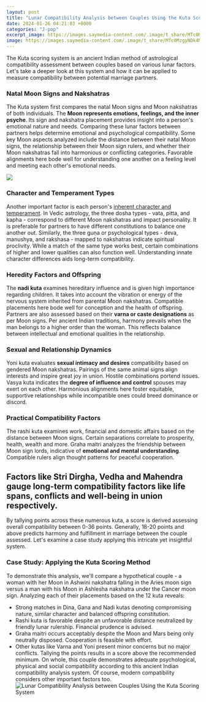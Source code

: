 ```yaml
---
layout: post
title: "Lunar Compatibility Analysis between Couples Using the Kuta Scoring System"
date: 2024-01-26 04:21:03 +0000
categories: "J-pop"
excerpt_image: https://images.saymedia-content.com/.image/t_share/MTc0MzgyNDk4MjYyODIwNDg2/do-zodiac-signs-truly-affect-relationship-compatability.gif
image: https://images.saymedia-content.com/.image/t_share/MTc0MzgyNDk4MjYyODIwNDg2/do-zodiac-signs-truly-affect-relationship-compatability.gif
---
```


The Kuta scoring system is an ancient Indian method of astrological compatibility assessment between couples based on various lunar factors. Let's take a deeper look at this system and how it can be applied to measure compatibility between potential marriage partners.
### Natal Moon Signs and Nakshatras
The Kuta system first compares the natal Moon signs and Moon nakshatras of both individuals. The **Moon represents emotions, feelings, and the inner psyche**. Its sign and nakshatra placement provides insight into a person's emotional nature and needs. Comparing these lunar factors between partners helps determine emotional and psychological compatibility. 
Some key Moon aspects analyzed include the distance between their natal Moon signs, the relationship between their Moon sign rulers, and whether their Moon nakshatras fall into harmonious or conflicting categories. Favorable alignments here bode well for understanding one another on a feeling level and meeting each other's emotional needs.

![](https://themindsjournal.com/wp-content/uploads/2021/09/Long-Lasting-Relationship-Compatibility-Of-Each-Zodiac-Sign.jpg)
### Character and Temperament Types
Another important factor is each person's [ inherent character and temperament](https://store.fi.io.vn/chihuahua-dad5478-t-shirt). In Vedic astrology, the three dosha types - vata, pitta, and kapha - correspond to different Moon nakshatras and impact personality. It is preferable for partners to have different constitutions to balance one another out. 
Similarly, the three guṇa or psychological types - deva, manushya, and rakshasa - mapped to nakshatras indicate spiritual proclivity. While a match of the same type works best, certain combinations of higher and lower qualities can also function well. Understanding innate character differences aids long-term compatibility.
### Heredity Factors and Offspring 
The **nadi kuta** examines hereditary influence and is given high importance regarding children. It takes into account the vibration or energy of the nervous system inherited from parental Moon nakshatras. Compatible placements here bode well for conception and the health of offspring.
Partners are also assessed based on their **varna or caste designations** as per Moon signs. Per ancient Indian traditions, harmony prevails when the man belongs to a higher order than the woman. This reflects balance between intellectual and emotional qualities in the relationship.
### Sexual and Relationship Dynamics  
Yoni kuta evaluates **sexual intimacy and desires** compatibility based on gendered Moon nakshatras. Pairings of the same animal signs align interests and inspire great joy in union. Hostile combinations portend issues.
Vasya kuta indicates the **degree of influence and control** spouses may exert on each other. Harmonious alignments here foster equitable, supportive relationships while incompatible ones could breed dominance or discord.
### Practical Compatibility Factors
The rashi kuta examines work, financial and domestic affairs based on the distance between Moon signs. Certain separations correlate to prosperity, health, wealth and more. 
Graha maitri analyzes the friendship between Moon sign lords, indicative of **emotional and mental understanding**. Compatible rulers align thought patterns for peaceful cooperation. 
## Factors like Stri Dirgha, Vedha and Mahendra gauge long-term compatibility factors like **life spans, conflicts and well-being in union** respectively. 
By tallying points across these numerous kuta, a score is derived assessing overall compatibility between 0-36 points. Generally, 18-20 points and above predicts harmony and fulfillment in marriage between the couple assessed. Let's examine a case study applying this intricate yet insightful system.
### Case Study: Applying the Kuta Scoring Method
To demonstrate this analysis, we'll compare a hypothetical couple - a woman with her Moon in Ashwini nakshatra falling in the Aries moon sign versus a man with his Moon in Ashlesha nakshatra under the Cancer moon sign. 
Analyzing each of their placements based on the 12 kuta reveals:
- Strong matches in Dina, Gana and Nadi kutas denoting compromising nature, similar character and balanced offspring constitution.
- Rashi kuta is favorable despite an unfavorable distance neutralized by friendly lunar rulership. Financial prudence is advised. 
- Graha maitri occurs acceptably despite the Moon and Mars being only neutrally disposed. Cooperation is feasible with effort.
- Other kutas like Varna and Yoni present minor concerns but no major conflicts. 
Tallying the points results in a score above the recommended minimum. On whole, this couple demonstrates adequate psychological, physical and social compatibility according to this ancient Indian compatibility analysis system. Of course, modern compatibility considers other important factors too.
![Lunar Compatibility Analysis between Couples Using the Kuta Scoring System](https://images.saymedia-content.com/.image/t_share/MTc0MzgyNDk4MjYyODIwNDg2/do-zodiac-signs-truly-affect-relationship-compatability.gif)